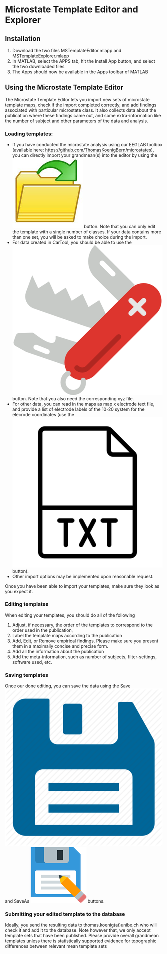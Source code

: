# Microstate Template Editor and Explorer

## Installation

1) Download the two files MSTemplateEditor.mlapp and MSTemplateExplorer.mlapp
2) In MATLAB, select the APPS tab, hit the Install App button, and select the two downloaded files
3) The Apps should now be available in the Apps toolbar of MATLAB
  
## Using the Microstate Template Editor

The Microstate Template Editor lets you import new sets of microstate template maps, check if the import completed correctly, and add findings associated with particular microstate class. It also collects data about the publication where these findings came out, and some extra-information like the number of subject and other parameters of the data and analysis. 

### Loading templates:
- If you have conducted the microstate analysis using our EEGLAB toolbox (available here: https://github.com/ThomasKoenigBern/microstates), you can directly import your grandmean(s) into the editor by using the ![](Open.jpg) button. Note that you can only edit the template with a single number of classes. If your data contains more than one set, you will be asked to make choice during the import.
- For data created in CarTool, you should be able to use the ![](CarTool.png) button. Note that you also need the corresponding xyz file.
- For other data, you can read in the maps as map x electrode text file, and provide a list of electrode labels of the 10-20 system for the elecrode coordinates (use the ![](txt.png) button). 
- Other import options may be implemented upon reasonable request.

Once you have been able to import your templates, make sure they look as you expect it. 

### Editing templates
When editing your templates, you should do all of the following
1) Adjust, if necessary, the order of the templates to correspond to the order used in the publication,
2) Label the template maps according to the publication
3) Add, Edit, or Remove empirical findings. Please make sure you present them in a maximally concise and precise form.
4) Add all the information about the publication
5) Add the meta-information, such as number of subjects, filter-settings, software used, etc.

### Saving templates
Once our done editing, you can save the data using the Save ![](Save.png) and SaveAs ![](SaveAs.png) buttons.

### Submitting your edited template to the database
Ideally, you send the resulting data to thomas.koenig(at)unibe.ch who will check it and add it to the database. Note however that, we only accept template sets that have been published. Please provide overall grandmean templates unless there is statistically supported evidence for topographic differences between relevant mean template sets

